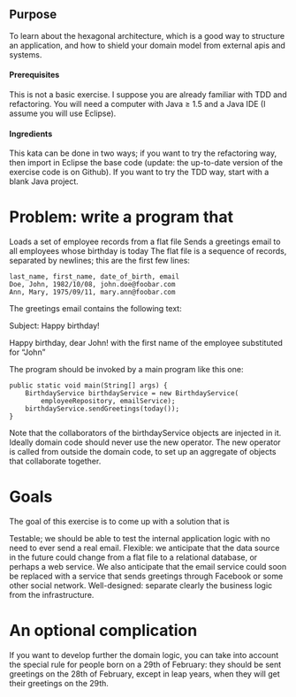 ## Purpose
To learn about the hexagonal architecture, which is a good way to structure an application, and how to shield your domain model from external apis and systems.

#### Prerequisites
This is not a basic exercise. I suppose you are already familiar with TDD and refactoring. You will need a computer with Java ≥ 1.5 and a Java IDE (I assume you will use Eclipse).

#### Ingredients
This kata can be done in two ways; if you want to try the refactoring way, then import in Eclipse the base code (update: the up-to-date version of the exercise code is on Github). If you want to try the TDD way, start with a blank Java project.

# Problem: write a program that
Loads a set of employee records from a flat file
Sends a greetings email to all employees whose birthday is today
The flat file is a sequence of records, separated by newlines; this are the first few lines:

```
last_name, first_name, date_of_birth, email
Doe, John, 1982/10/08, john.doe@foobar.com
Ann, Mary, 1975/09/11, mary.ann@foobar.com
```

The greetings email contains the following text:

Subject: Happy birthday!

Happy birthday, dear John!
with the first name of the employee substituted for “John”

The program should be invoked by a main program like this one:

```
public static void main(String[] args) {
    BirthdayService birthdayService = new BirthdayService(
        employeeRepository, emailService);
    birthdayService.sendGreetings(today());
}
```

Note that the collaborators of the birthdayService objects are injected in it. Ideally domain code should never use the new operator. The new operator is called from outside the domain code, to set up an aggregate of objects that collaborate together.

# Goals
The goal of this exercise is to come up with a solution that is

Testable; we should be able to test the internal application logic with no need to ever send a real email.
Flexible: we anticipate that the data source in the future could change from a flat file to a relational database, or perhaps a web service. We also anticipate that the email service could soon be replaced with a service that sends greetings through Facebook or some other social network.
Well-designed: separate clearly the business logic from the infrastructure.
# An optional complication
If you want to develop further the domain logic, you can take into account the special rule for people born on a 29th of February: they should be sent greetings on the 28th of February, except in leap years, when they will get their greetings on the 29th.